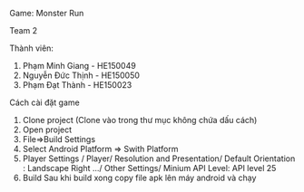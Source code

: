 Game: Monster Run

Team 2

Thành viên:
1. Phạm Minh Giang - HE150049
2. Nguyễn Đức Thịnh - HE150050
3. Phạm Đạt Thành - HE150023

Cách cài đặt game
1. Clone project (Clone vào trong thư mục không chứa dấu cách)
2. Open project
3. File=>Build Settings
4. Select Android Platform => Swith Platform
5. Player Settings /
Player/ Resolution and Presentation/ Default Orientation : Landscape Right
   .../ Other Settings/ Minium API Level: API level 25
6. Build
Sau khi build xong copy file apk lên máy android và chạy